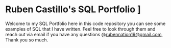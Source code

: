 # Ruben Castillo's SQL Portfolio ]

Welcome to my SQL Portfolio here in this code repository you can see some examples of SQL that I have written. Feel free to look through them and reach out via email if you have any questions @rubennation19@gmail.com, Thank you so much.
